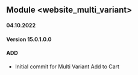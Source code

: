 ## Module <website_multi_variant>

#### 04.10.2022
#### Version 15.0.1.0.0
#### ADD
- Initial commit for Multi Variant Add to Cart
